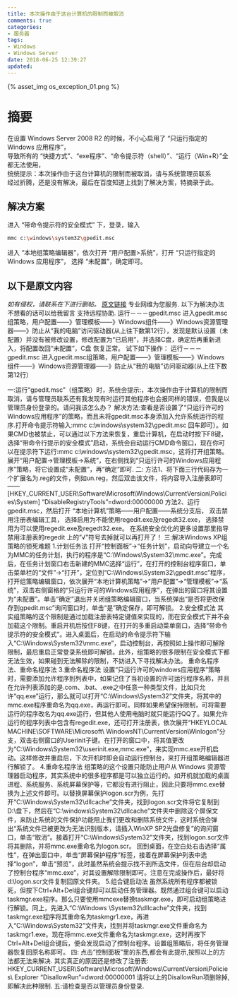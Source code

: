 ```yaml
---
title: 本次操作由于这台计算机的限制而被取消
comments: true
categories:
- 服务器
tags:
- Windows
- Windows Server
date: 2018-06-25 12:39:27
updated:
---
```

{% asset_img os_exception_01.png %}
<!-- more -->

# 摘要
在设置 Windows Server 2008 R2 的时候，不小心启用了 “只运行指定的 Windows 应用程序”，  
导致所有的 “快捷方式”、“exe程序”、“命令提示符（shell）”、“运行（Win+R）”全都无法使用，  
统统提示：本次操作由于这台计算机的限制而被取消，请与系统管理员联系  
经过折腾，还是没有解决，最后在百度知道上找到了解决方案，特摘录于此。

## 解决方案
进入 “带命令提示符的安全模式” 下，登录，输入
```bash
mmc c:\windows\system32\gpedit.msc
```
进入 “本地组策略编辑器”，依次打开 “用户配置>系统”，打开 “只运行指定的 Windows 应用程序”，
选择 “未配置”，确定即可。

## 以下是原文内容
*如有侵权，请联系在下进行删帖。*
[原文链接](https://zhidao.baidu.com/question/170158313.html)
专业网维为您服务.
以下为解决办法 不想看的话可以给我留言 支持远程协助.
运行－－－gpedit.msc
进入gpedit.msc组策略，用户配置——》管理模板——》Windows组件——》Windows资源管理器——》防止从“我的电脑”访问驱动器(从上往下数第12行），发现是默认设置（未配置）并没有被修改设置，修改配置为“已启用”，并选择C盘，确定后再重新进入，将配置改回“未配置”，C盘 恢复正常。
试下如下操作：
运行－－－gpedit.msc
进入gpedit.msc组策略，用户配置——》管理模板——》Windows组件——》Windows资源管理器——》防止从“我的电脑”访问驱动器(从上往下数第12行）

一:运行“gpedit.msc”（组策略）时，系统会提示:，本次操作由于计算机的限制而取消，请与管理员联系还有我发现有时运行其他程序也会报同样的错误，但我是以管理员身份登录的。请问我该怎么办？
解决方法:查看是否设置了“只运行许可的Windows应用程序”的策略，而且未将gpedit.msc本身添加入允许系统运行的程序.打开命令提示符输入:mmc c:\windows\system32\gpedit.msc 回车即可）。如果CMD也被禁止，可以通过以下方法来恢复，重启计算机，在启动时按下F8键，选择“带命令行提示的安全模式”启动，系统会自动运行CMD命令窗口，现在你可以在提示符下运行:mmc c:\windows\system32\gpedit.msc，这将打开组策略。展开“用户配置→管理模板→系统”，在右侧找到“只运行许可的Windows应用程序”策略，将它设置成“未配置”，再“确定”即可.
二:
方法1、将下面三行代码存为一个扩展名为.reg的文件，例如un.reg，然后双击该文件，将内容导入注册表即可——
[HKEY_CURRENT_USER\Software\Microsoft\Windows\CurrentVersion\Policies\System]
“DisableRegistryTools”=dword:00000000
方法2、运行gpedit.msc，然后打开
“本地计算机”策略——用户配置——系统分支后，
双击禁用注册表编辑工具，
选择启用为不能使用regedit.exe及regedt32.exe，
选择禁用为可以使用regedit.exe及regedt32.exe。
在系统安全优化的更多设置那里指导禁用注册表的regedit 上的”√”符号去掉就可以再打开了！
三:解决Windows XP组策略的锁死难题
1.计划任务法
打开“控制面板”→“任务计划”，启动向导建立一个名为MMC的任务计划，执行的程序是“C:\Windows\System32\mmc.exe”。完成后，在任务计划窗口右击新建的MMC选择“运行”，在打开的控制台程序窗口，单击菜单栏的“文件”→“打开”，定位到“C:\Windows\System32\gpedit.msc”程序，打开组策略编辑窗口，依次展开“本地计算机策略”→“用户配置”→“管理模板”→“系统”，双击右侧窗格的“只运行许可的Windows应用程序”，在弹出的窗口将其设置为“未配置”。单击“确定”退出并关闭组策略编辑窗口，当系统弹出“是否将更改保存到gpedit.msc”询问窗口时，单击“是”确定保存，即可解锁。
2.安全模式法
其实组策略的这个限制是通过加载注册表特定键值来实现的，而在安全模式下并不会加载这个限制。重启开机后按住F8键，在打开的多重启动菜单窗口，选择“带命令提示符的安全模式”。进入桌面后，在启动的命令提示符下输入“C:\Windows\System32\mmc.exe”，启动控制台，再按照如上操作即可解除限制，最后重启正常登录系统即可解锁。此外，组策略的很多限制在安全模式下都无法生效，如果碰到无法解除的限制，不妨进入下寻找解决办法。
重命名程序法、重命名程序法
3.重命名程序法
设置“只运行许可的windows应用程序”策略时，需要添加允许程序到列表中，如果记住了当初设置的许可运行程序名称，并且在允许列表添加的是.com、.bat、.exe之中任意一种类型文件，比如只允许“qq.exe”运行，那么就可以打开“C:\Windows\System32”文件夹，将其中的mmc.exe程序重命名为qq.exe，再运行即可。同样如果希望保持限制，可将需要运行的程序改名为qq.exe运行，但其他人使用电脑时就只能运行QQ了。如果允许运行的程序列表中包含有regedit.exe，还可打开注册表，依次展开“HKEYLOCAL MACHINE\SOFTWARE\Microsoft\ WindowsNT\CurrentVersion\Winlogon”分支，双击右侧窗口的Userinit子键。在打开的窗口中，将其值更改为“C:\Windows\System32\userinit.exe,mmc.exe”，来实现mmc.exe开机启动。这样修改并重启后，下次开机时即会自动运行控制台，来打开组策略编辑器进行解锁了。
4.重命名程序法
组策略的这个设置只能防止用户从 Windows 资源管理器启动程序，其实系统中的很多程序都是可以独立运行的。如开机就加载的桌面进程、系统服务、系统屏幕保护等，它都没有进行阻止，因此只要将mmc.exe替换为上述文件即可。以替换屏幕保护logon.scr为例，先打开“C:\Windows\System32\dllcache”文件夹，找到logon.scr文件将它复制到D:\盘下，然后在“C:\windows\System32\dllcache”文件夹中删除这个屏保文件，来防止系统的文件保护功能阻止我们更改和删除系统文件，这时系统会弹出“系统文件已被更改为无法识别版本，请插入WinXP SP2光盘修复”的询问窗口，单击“取消”。接着打开“C:\Windows\System32”文件夹，找到logon.scr文件将其删除，并将mmc.exe重命名为logon.scr。
回到桌面，在空白处右击选择“属性”，在弹出窗口中，单击“屏幕保护程序”标签，接着在屏幕保护列表中选择“logon”，单击“预览”，此时虽然系统会提示找不到所选文件，但在后台却启动了控制台程序“mmc.exe”，对其设置解除限制即可。注意在完成操作后，最好将d:\logon.scr文件复制回原文件夹。
5.组合键启动法
虽然系统所有程序都被锁死，但按下Ctrl+Alt+Del组合键却可以启动任务管理器。既然通过组合键可以启动taskmgr.exe程序。那么只要使用mmcexe替换taskmgr.exe，即可启动组策略进行解锁。同上，先进入“C:\Windows \System32\dllcache”文件夹，找到taskmgr.exe程序将其重命名为taskmgr1.exe，再进入“C:\Windows\System32”文件夹，找到并将taskmgr.exe文件重命名为taskmgr1.exe。现在将mmc.exe文件重命名为taskmgr.exe，这时再按下Ctrl+Alt+Del组合键后，便会发现启动了控制台程序。设置组策略后，将任务管理器恢复回原名称即可。
四:
点击”控制面板”里的东西,都会有此提示,按照以上的方法都无法来解决. 其实真正的原因还是修改了注册表: HKEY_CURRENT_USER\Software\Microsoft\Windows\CurrentVersion\Policies\ Explorer “DisallowRun”=dword:00000001 请将以上的DisallowRun项删除掉,即解决此种限制.
五:请检查是否以管理员身份登录.